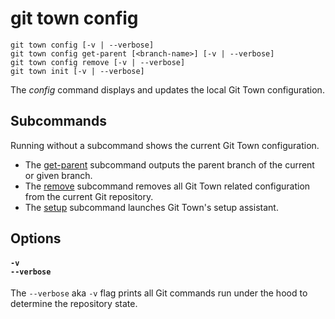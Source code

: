 # git town config

```command-summary
git town config [-v | --verbose]
git town config get-parent [<branch-name>] [-v | --verbose]
git town config remove [-v | --verbose]
git town init [-v | --verbose]
```

The _config_ command displays and updates the local Git Town configuration.

## Subcommands

Running without a subcommand shows the current Git Town configuration.

- The [get-parent](config-get-parent.md) subcommand outputs the parent branch of
  the current or given branch.
- The [remove](config-remove.md) subcommand removes all Git Town related
  configuration from the current Git repository.
- The [setup](init.md) subcommand launches Git Town's setup assistant.

## Options

#### `-v`<br>`--verbose`

The `--verbose` aka `-v` flag prints all Git commands run under the hood to
determine the repository state.
